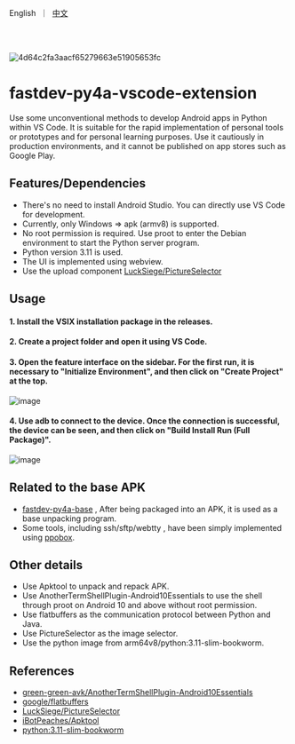 
<p align="left">
    English</a>&nbsp ｜ &nbsp<a href="README_CN.md">中文</a>&nbsp
</p>
<br><br> 

![4d64c2fa3aacf65279663e51905653fc](https://github.com/user-attachments/assets/ef84aa2a-04b6-45f8-abf2-a240222686ac)

# fastdev-py4a-vscode-extension
Use some unconventional methods to develop Android apps in Python within VS Code. It is suitable for the rapid implementation of personal tools or prototypes and for personal learning purposes. Use it cautiously in production environments, and it cannot be published on app stores such as Google Play.


## Features/Dependencies
- There's no need to install Android Studio. You can directly use VS Code for development.
- Currently, only Windows => apk (armv8) is supported.
- No root permission is required. Use proot to enter the Debian environment to start the Python server program.
- Python version 3.11 is used.
- The UI is implemented using webview.
- Use the upload component [LuckSiege/PictureSelector](https://github.com/LuckSiege/PictureSelector)


## Usage
#### 1. Install the VSIX installation package in the releases.
#### 2. Create a project folder and open it using VS Code.
#### 3. Open the feature interface on the sidebar. For the first run, it is necessary to "Initialize Environment", and then click on "Create Project" at the top. 
![image](https://github.com/user-attachments/assets/bfd9d27c-63bf-4ca5-8ed8-e4cc4e373e30)
#### 4. Use adb to connect to the device. Once the connection is successful, the device can be seen, and then click on "Build Install Run (Full Package)". 
![image](https://github.com/user-attachments/assets/150392cb-8609-4374-9806-164ad952ccd9)



## Related to the base APK
- [fastdev-py4a-base](https://github.com/wailovet/fastdev-py4a-base) , After being packaged into an APK, it is used as a base unpacking program.
- Some tools, including ssh/sftp/webtty , have been simply implemented using [ppobox](https://github.com/PurplePotatoTools/ppobox).


## Other details
- Use Apktool to unpack and repack APK.
- Use AnotherTermShellPlugin-Android10Essentials to use the shell through proot on Android 10 and above without root permission.
- Use flatbuffers as the communication protocol between Python and Java.
- Use PictureSelector as the image selector.
- Use the python image from arm64v8/python:3.11-slim-bookworm.


## References
- [green-green-avk/AnotherTermShellPlugin-Android10Essentials](https://github.com/green-green-avk/AnotherTermShellPlugin-Android10Essentials)
- [google/flatbuffers](https://github.com/google/flatbuffers)
- [LuckSiege/PictureSelector](https://github.com/LuckSiege/PictureSelector)
- [iBotPeaches/Apktool](https://github.com/iBotPeaches/Apktool)
- [python:3.11-slim-bookworm](https://hub.docker.com/layers/arm64v8/python/3.11-slim-bookworm/images/sha256-383da0c9c870cbbfca5b55e1283343ddbecf0b2247a0a258ab016d87ed374445)